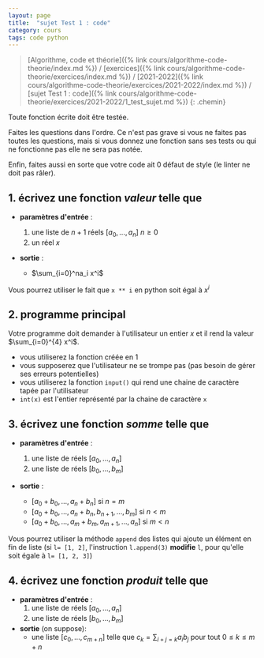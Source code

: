 ```yaml
---
layout: page
title:  "sujet Test 1 : code"
category: cours
tags: code python
---
```


> [Algorithme, code et théorie]({% link cours/algorithme-code-theorie/index.md %}) / [exercices]({% link cours/algorithme-code-theorie/exercices/index.md %}) / [2021-2022]({% link cours/algorithme-code-theorie/exercices/2021-2022/index.md %}) / [sujet Test 1 : code]({% link cours/algorithme-code-theorie/exercices/2021-2022/1_test_sujet.md %})
{: .chemin}

Toute fonction écrite doit être testée.

Faites les questions dans l'ordre. Ce n'est pas grave si vous ne faites pas toutes les questions, mais si vous donnez une fonction sans ses tests ou qui ne fonctionne pas elle ne sera pas notée.

Enfin, faites aussi en sorte que votre code ait 0 défaut de style (le linter ne doit pas râler).

## 1. écrivez une fonction *valeur* telle que

* **paramètres d'entrée** :
  1. une liste de $n+1$ réels $[a_0, \dots, a_n]$ $n \geq 0$
  2. un réel $x$

* **sortie** :
  * $\sum_{i=0}^na_i x^i$

Vous pourrez utiliser le fait que `x ** i` en python soit égal à $x^i$

## 2. programme principal

Votre programme doit demander à l'utilisateur un entier $x$ et il rend la valeur $\sum_{i=0}^{4} x^i$.

* vous utiliserez la fonction créée en 1
* vous supposerez que l'utilisateur ne se trompe pas (pas besoin de gérer ses erreurs potentielles)
* vous utiliserez la fonction `input()` qui rend une chaine de caractère tapée par l'utilisateur
* `int(x)` est l'entier représenté par la chaine de caractère `x`

## 3. écrivez une fonction *somme* telle que

* **paramètres d'entrée** :
  1. une liste de réels $[a_0, \dots, a_n]$
  2. une liste de réels $[b_0, \dots, b_m]$

* **sortie** :
  * $[a_0 + b_0, \dots, a_n+b_n]$ si $n = m$
  * $[a_0 + b_0, \dots, a_n+b_n, b_{n+1}, \dots, b_m]$ si $n < m$
  * $[a_0 + b_0, \dots, a_m+b_m, a_{m+1}, \dots, a_n]$ si $m < n$

Vous pourrez utiliser la méthode `append` des listes qui ajoute un élément en fin de liste (si `l= [1, 2]`, l'instruction `l.append(3)` **modifie** `l`, pour qu'elle soit égale à `l= [1, 2, 3]`)

## 4. écrivez une fonction *produit* telle que

* **paramètres d'entrée** :
  1. une liste de réels $[a_0, \dots, a_n]$
  2. une liste de réels $[b_0, \dots, b_m]$
* **sortie**  (on suppose):
  * une liste $[c_0, \dots, c_{m+n}]$ telle que $c_k = \sum_{i+j=k}a_ib_j$ pour tout $0\leq k \leq m+n$